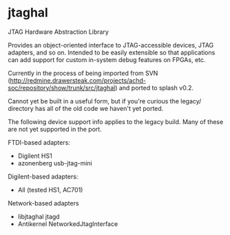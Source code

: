 # jtaghal
JTAG Hardware Abstraction Library

Provides an object-oriented interface to JTAG-accessible devices, JTAG adapters, and so on. Intended to be easily
extensible so that applications can add support for custom in-system debug features on FPGAs, etc.

Currently in the process of being imported from SVN
(http://redmine.drawersteak.com/projects/achd-soc/repository/show/trunk/src/jtaghal) and ported to splash v0.2.

Cannot yet be built in a useful form, but if you're curious the legacy/ directory has all of the old code we haven't
yet ported.

The following device support info applies to the legacy build. Many of these are not yet supported in the port.

FTDI-based adapters:
* Digilent HS1
* azonenberg usb-jtag-mini

Digilent-based adapters:
* All (tested HS1, AC701)

Network-based adapters
* libjtaghal jtagd
* Antikernel NetworkedJtagInterface
